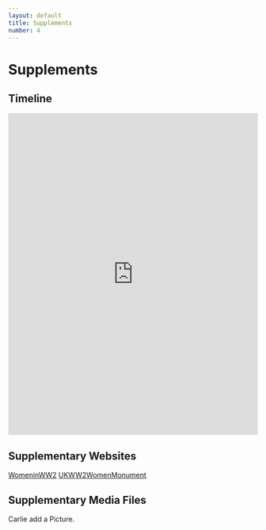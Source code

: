 ```yaml
---
layout: default
title: Supplements
number: 4
---
```


# Supplements

## Timeline

<iframe class='timeline-iframe' src='https://cdn.knightlab.com/libs/timeline3/latest/embed/index.html?source=1_kGRYVxOaOYmLBlptwcD3ejtsxwCgmlxx37GnwvMCy8&font=Default&lang=en&initial_zoom=2&height=650' width='100%' height='650' webkitallowfullscreen mozallowfullscreen allowfullscreen frameborder='0'></iframe>

## Supplementary Websites

[WomeninWW2](https://www.iwm.org.uk/history/the-vital-role-of-women-in-the-second-world-war)
[UKWW2WomenMonument](https://www.npg.org.uk/visit/walking-tour/st-james-tour/stop-5)

## Supplementary Media Files

Carlie add a Picture.
